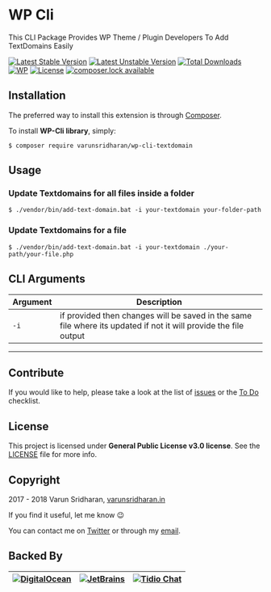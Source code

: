 # WP Cli 
This CLI Package Provides WP Theme / Plugin Developers To Add TextDomains Easily

[![Latest Stable Version][latest-stable-version-img]][latest-stable-version-link]
[![Latest Unstable Version][latest-Unstable-version-img]][latest-Unstable-version-link]
[![Total Downloads][total-downloads-img]][total-downloads-link]
[![WP][wpcs-img]][wpcs-link]
[![License][license-img]][license-link]
[![composer.lock available][composerlock-img]][composerlock-link]

## Installation
The preferred way to install this extension is through [Composer][composer].

To install **WP-Cli library**, simply:

    $ composer require varunsridharan/wp-cli-textdomain
    
## Usage

### Update Textdomains for all files inside a folder
```
$ ./vendor/bin/add-text-domain.bat -i your-textdomain your-folder-path
```

### Update Textdomains for a file
```
$ ./vendor/bin/add-text-domain.bat -i your-textdomain ./your-path/your-file.php
```

## CLI Arguments
| Argument | Description |
| -------- | ----------- |
| `-i` | if provided then changes will be saved in the same file where its updated if not it will provide the file output | 


---

## Contribute
If you would like to help, please take a look at the list of
[issues][issues] or the [To Do](#-todo) checklist.

## License
This project is licensed under **General Public License v3.0 license**. See the [LICENSE](LICENSE) file for more info.

## Copyright
2017 - 2018 Varun Sridharan, [varunsridharan.in][website]

If you find it useful, let me know :wink:

You can contact me on [Twitter][twitter] or through my [email][email].

## Backed By
| [![DigitalOcean][do-image]][do-ref] | [![JetBrains][jb-image]][jb-ref] |  [![Tidio Chat][tidio-image]][tidio-ref] |
| --- | --- | --- |

[twitter]: https://twitter.com/varunsridharan2
[email]: mailto:varunsridharan23@gmail.com
[website]: https://varunsridharan.in
[issues]: issues/
[composer]: http://getcomposer.org/download/
[downloadzip]:https://github.com/varunsridharan/wp-cli-textdomain/archive/master.zip

[do-image]: https://vsp.ams3.cdn.digitaloceanspaces.com/cdn/DO_Logo_Horizontal_Blue-small.png
[jb-image]: https://vsp.ams3.cdn.digitaloceanspaces.com/cdn/phpstorm-small.png?v3
[tidio-image]: https://vsp.ams3.cdn.digitaloceanspaces.com/cdn/tidiochat-small.png
[do-ref]: https://s.svarun.in/Ef
[jb-ref]: https://www.jetbrains.com
[tidio-ref]: https://tidiochat.com

[latest-stable-version-img]: https://poser.pugx.org/varunsridharan/wp-cli-textdomain/version
[latest-Unstable-version-img]: https://poser.pugx.org/varunsridharan/wp-cli-textdomain/v/unstable
[total-downloads-img]: https://poser.pugx.org/varunsridharan/wp-cli-textdomain/downloads
[Latest-Unstable-version-img]: https://poser.pugx.org/varunsridharan/wp-cli-textdomain/v/unstable
[wpcs-img]: https://img.shields.io/badge/WordPress-Standar-1abc9c.svg
[license-img]: https://poser.pugx.org/varunsridharan/wp-cli-textdomain/license
[composerlock-img]: https://poser.pugx.org/varunsridharan/wp-cli-textdomain/composerlock

[latest-stable-version-link]: https://packagist.org/packages/varunsridharan/wp-cli-textdomain
[latest-Unstable-version-link]: https://packagist.org/packages/varunsridharan/wp-cli-textdomain
[total-downloads-link]: https://packagist.org/packages/varunsridharan/wp-cli-textdomain
[Latest-Unstable-Version-link]: https://packagist.org/packages/varunsridharan/wp-cli-textdomain
[wpcs-link]: https://github.com/WordPress-Coding-Standards/WordPress-Coding-Standards/
[license-link]: https://packagist.org/packages/varunsridharan/wp-cli-textdomain
[composerlock-link]: https://packagist.org/packages/varunsridharan/wp-cli-textdomain

